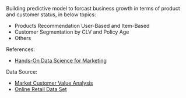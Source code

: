 Building predictive model to forcast business growth in terms of product and customer status, in below topics:

* Products Recommendation User-Based and Item-Based
* Customer Segmentation by CLV and Policy Age
* Others

References:
-  [Hands-On Data Science for Marketing](https://learning.oreilly.com/library/view/hands-on-data-science/9781789346343/)
 
Data Source:
- [Market Customer Value Analysis](https://www.ibm.com/communities/analytics/watson-analytics-blog/marketing-customer-value-analysis/)
- [Online Retail Data Set](https://archive.ics.uci.edu/ml/datasets/online+retail)
